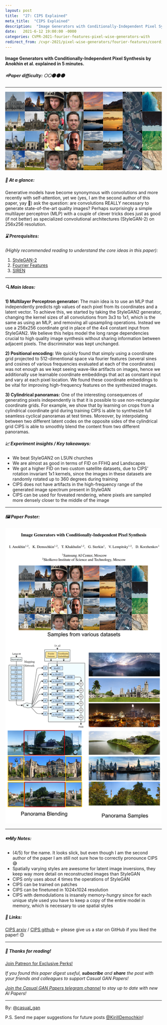 ```yaml
---
layout: post
title:  "27: CIPS Explained"
meta_title:  "CIPS Explained"
description:  "Image Generators with Conditionally-Independent Pixel Synthesis by Anokhin et al. explained in 5 minutes."
date:   2021-6-12 19:00:00 -0000
categories: CVPR-2021-fourier-features-pixel-wise-generators-with
redirect_from: /cvpr-2021/pixel-wise-generators/fourier-features/coordinate-embeddings/2021/06/12/CIPS.html
---
```


#### Image Generators with Conditionally-Independent Pixel Synthesis by Anokhin et al. explained in 5 minutes.

##### ⭐️Paper difficulty: 🌕🌕🌑🌑🌑

***

![CIPS: Image Generators with Conditionally-Independent Pixel Synthesis teaser](/assets/images/cips_teaser.png "CIPS teaser")

##### 🎯 At a glance:

Generative models have become synonymous with convolutions and more recently with self-attention, yet we (yes, I am the second author of this paper, yay 🙌) ask the question: are convolutions REALLY necessary to generate state-of-the-art quality images? Perhaps surprisingly a simple multilayer perceptron (MLP) with a couple of clever tricks does just as good (if not better) as specialized convolutional architectures (StyleGAN-2) on 256x256 resolution.

##### ⌛️ Prerequisites:

*(Highly recommended reading to understand the core ideas in this paper):*
1. [StyleGAN-2](https://github.com/NVlabs/stylegan2)
2. [Fourrier Features](https://bmild.github.io/fourfeat/)
3. [SIREN](https://vsitzmann.github.io/siren/)

***

##### 🔍 Main Ideas:

**1) Multilayer Perceptron generator:**
The main idea is to use an MLP that independently predicts rgb values of each pixel from its coordinates and a latent vector. To achieve this, we started by taking the StyleGAN2 generator, changing the kernel sizes of all convolutions from 3x3 to 1x1, which is the same as using an MLP, and removing all upsampling operations. Instead we use a 256x256 coordinate grid in place of the 4x4 constant input from StyleGAN2. We believe this helps model the long range dependencies crucial to high quality image synthesis without sharing information between adjacent pixels. The discriminator was kept unchanged.

**2) Positional encoding:**
We quickly found that simply using a coordinate grid projected to 512-dimentional space via fourier features (several sines and cosines of various frequencies evaluated at each of the coordinates) was not enough as we kept seeing wave-like artifacts on images, hence we additionally use learnable coordinate embeddings that act as constant input and vary at each pixel location. We found these coordinate embeddings to be vital for improving high-frequency features on the synthesized images.

**3) Cylindrical panoramas:**
One of the interesting consequences of generating pixels independently is that it is possible to use non-rectangular coordinate grids. For example, we show that by learning on crops from a cylindrical coordinate grid during training CIPS is able to synthesize full seamless cyclical panoramas at test times. Moreover, by interpolating between two different latent codes on the opposite sides of the cylindrical grid CIPS is able to smoothly blend the content from two different panoramas.

##### 📈 Experiment insights / Key takeaways:
- We beat StyleGAN2 on LSUN churches
- We are almost as good in terms of FID on FFHQ and Landscapes
- We got a higher FID on two custom satellite datasets, due to CIPS' rotation invariant 1x1 kernels, since the images in these datasets are randomly rotated up to 360 degrees during training
- CIPS does not have artifacts in the high-frequency range of the generated image spectrum present in StyleGAN
- CIPS can be used for foveated rendering, where pixels are sampled more densely closer to the middle of the image

***

##### 🖼️ Paper Poster:

![CIPS: Image Generators with Conditionally-Independent Pixel Synthesis paper poster](/assets/images/cips.png "CIPS Paper Poster")

***

##### ✏️My Notes:
- (4/5) for the name. It looks slick, but even though I am the second author of the paper I am still not sure how to correctly pronounce CIPS 😅
- Spatially varying styles are awesome for latent image inversions, they keep way more detail on reconstructed images than StyleGAN
- CIPS only uses about 4 times the operations of StyleGAN
- CIPS can be trained on patches
- CIPS can be finetuned in 1024x1024 resolution
- CIPS with demodulations is insanely memory-hungry since for each unique style used you have to keep a copy of the entire model in memory, which is necessary to use spatial styles

##### 🔗 Links:
[CIPS arxiv](https://arxiv.org/abs/2011.13775) / [CIPS github](https://github.com/saic-mdal/CIPS) <- please give us a star on GitHub if you liked the paper! 😊️️

***

##### 👋 Thanks for reading!

<a href="https://www.patreon.com/bePatron?u=53448948" data-patreon-widget-type="become-patron-button">Join Patreon for Exclusive Perks!</a><script async src="https://c6.patreon.com/becomePatronButton.bundle.js"></script>

*If you found this paper digest useful, **subscribe** and **share** the post with your friends and colleagues to support Casual GAN Papers!*

*[Join the Casual GAN Papers telegram channel](https://t.me/joinchat/KeutnzlvetRkZGZi) to stay up to date with new AI Papers!*

***

By: [@casual_gan](https://t.me/joinchat/KeutnzlvetRkZGZi)

P.S. Send me paper suggestions for future posts
[@KirillDemochkin](mailto:kdemochkin@gmail.com)!
